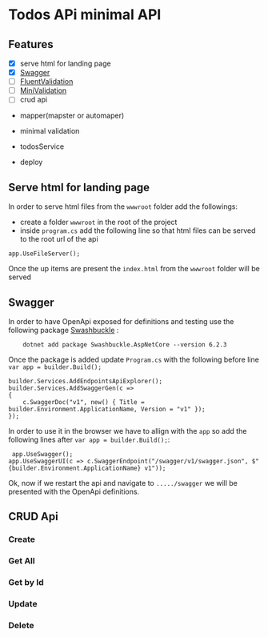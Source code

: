 
# Todos APi minimal API

## Features

- [x] serve html for landing page
- [x]  [Swagger](https://www.nuget.org/packages/Swashbuckle.AspNetCore/)
- [  ] [FluentValidation](https://fluentvalidation.net/)
- [  ] [MiniValidation](https://github.com/DamianEdwards/MiniValidation)
- [  ] crud api
- mapper(mapster or automaper)
- minimal validation
-  todosService

- deploy 



## Serve html for landing page

In order to serve html files from the ```wwwroot``` folder add the followings:
- create a folder ``` wwwroot ``` in the root of the project
- inside ```program.cs``` add the following line so that html files can be served to the root url of the api
```code
app.UseFileServer();
```

Once the up items are present the ```index.html``` from the ```wwwroot``` folder will be served

## Swagger
In order to have OpenApi exposed for definitions and testing use the following package
[Swashbuckle](https://www.nuget.org/packages/Swashbuckle.AspNetCore/) : 

```
    dotnet add package Swashbuckle.AspNetCore --version 6.2.3
 ```

Once the package is added update ```Program.cs``` with the following before line ```var app = builder.Build();```

```
builder.Services.AddEndpointsApiExplorer();
builder.Services.AddSwaggerGen(c =>
{
    c.SwaggerDoc("v1", new() { Title = builder.Environment.ApplicationName, Version = "v1" });
});
```

In order to use it in the browser we have to allign  with the ```app``` so add the following lines after ```var app = builder.Build();```:

```
 app.UseSwagger();
app.UseSwaggerUI(c => c.SwaggerEndpoint("/swagger/v1/swagger.json", $"{builder.Environment.ApplicationName} v1"));
```

Ok, now if we restart the api and navigate to ```...../swagger``` we will be presented with the OpenApi definitions.



## CRUD Api

### Create

### Get All

### Get by Id

### Update

### Delete